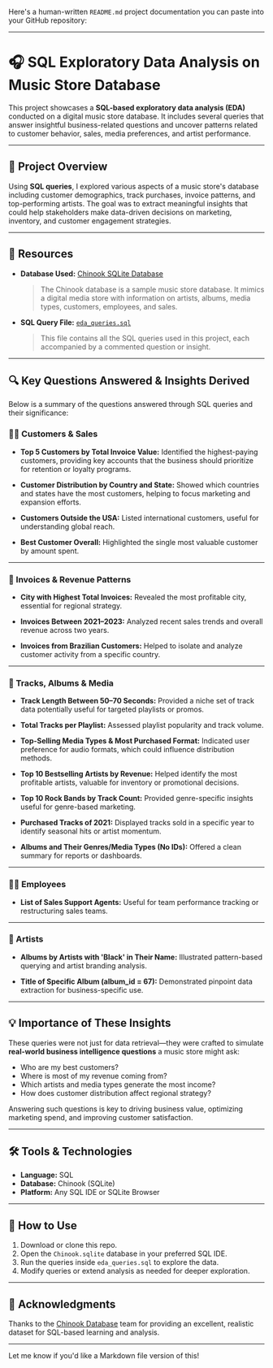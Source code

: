 Here's a human-written `README.md` project documentation you can paste into your GitHub repository:

---

# 🎧 SQL Exploratory Data Analysis on Music Store Database

This project showcases a **SQL-based exploratory data analysis (EDA)** conducted on a digital music store database. It includes several queries that answer insightful business-related questions and uncover patterns related to customer behavior, sales, media preferences, and artist performance.

---

## 📂 Project Overview

Using **SQL queries**, I explored various aspects of a music store's database including customer demographics, track purchases, invoice patterns, and top-performing artists. The goal was to extract meaningful insights that could help stakeholders make data-driven decisions on marketing, inventory, and customer engagement strategies.

---

## 🔗 Resources

* **Database Used:** [Chinook SQLite Database](w)

  > The Chinook database is a sample music store database. It mimics a digital media store with information on artists, albums, media types, customers, employees, and sales.

* **SQL Query File:** [`eda_queries.sql`](./eda_queries.sql)

  > This file contains all the SQL queries used in this project, each accompanied by a commented question or insight.

---

## 🔍 Key Questions Answered & Insights Derived

Below is a summary of the questions answered through SQL queries and their significance:

### 🧑‍💼 Customers & Sales

* **Top 5 Customers by Total Invoice Value:**
  Identified the highest-paying customers, providing key accounts that the business should prioritize for retention or loyalty programs.

* **Customer Distribution by Country and State:**
  Showed which countries and states have the most customers, helping to focus marketing and expansion efforts.

* **Customers Outside the USA:**
  Listed international customers, useful for understanding global reach.

* **Best Customer Overall:**
  Highlighted the single most valuable customer by amount spent.

---

### 🧾 Invoices & Revenue Patterns

* **City with Highest Total Invoices:**
  Revealed the most profitable city, essential for regional strategy.

* **Invoices Between 2021–2023:**
  Analyzed recent sales trends and overall revenue across two years.

* **Invoices from Brazilian Customers:**
  Helped to isolate and analyze customer activity from a specific country.

---

### 🎸 Tracks, Albums & Media

* **Track Length Between 50–70 Seconds:**
  Provided a niche set of track data potentially useful for targeted playlists or promos.

* **Total Tracks per Playlist:**
  Assessed playlist popularity and track volume.

* **Top-Selling Media Types & Most Purchased Format:**
  Indicated user preference for audio formats, which could influence distribution methods.

* **Top 10 Bestselling Artists by Revenue:**
  Helped identify the most profitable artists, valuable for inventory or promotional decisions.

* **Top 10 Rock Bands by Track Count:**
  Provided genre-specific insights useful for genre-based marketing.

* **Purchased Tracks of 2021:**
  Displayed tracks sold in a specific year to identify seasonal hits or artist momentum.

* **Albums and Their Genres/Media Types (No IDs):**
  Offered a clean summary for reports or dashboards.

---

### 👨‍💼 Employees

* **List of Sales Support Agents:**
  Useful for team performance tracking or restructuring sales teams.

---

### 🎨 Artists

* **Albums by Artists with 'Black' in Their Name:**
  Illustrated pattern-based querying and artist branding analysis.

* **Title of Specific Album (album\_id = 67):**
  Demonstrated pinpoint data extraction for business-specific use.

---

## 💡 Importance of These Insights

These queries were not just for data retrieval—they were crafted to simulate **real-world business intelligence questions** a music store might ask:

* Who are my best customers?
* Where is most of my revenue coming from?
* Which artists and media types generate the most income?
* How does customer distribution affect regional strategy?

Answering such questions is key to driving business value, optimizing marketing spend, and improving customer satisfaction.

---

## 🛠️ Tools & Technologies

* **Language:** SQL
* **Database:** Chinook (SQLite)
* **Platform:** Any SQL IDE or SQLite Browser

---

## 📁 How to Use

1. Download or clone this repo.
2. Open the `Chinook.sqlite` database in your preferred SQL IDE.
3. Run the queries inside `eda_queries.sql` to explore the data.
4. Modify queries or extend analysis as needed for deeper exploration.

---

## 🤝 Acknowledgments

Thanks to the [Chinook Database](w) team for providing an excellent, realistic dataset for SQL-based learning and analysis.

---

Let me know if you'd like a Markdown file version of this!
